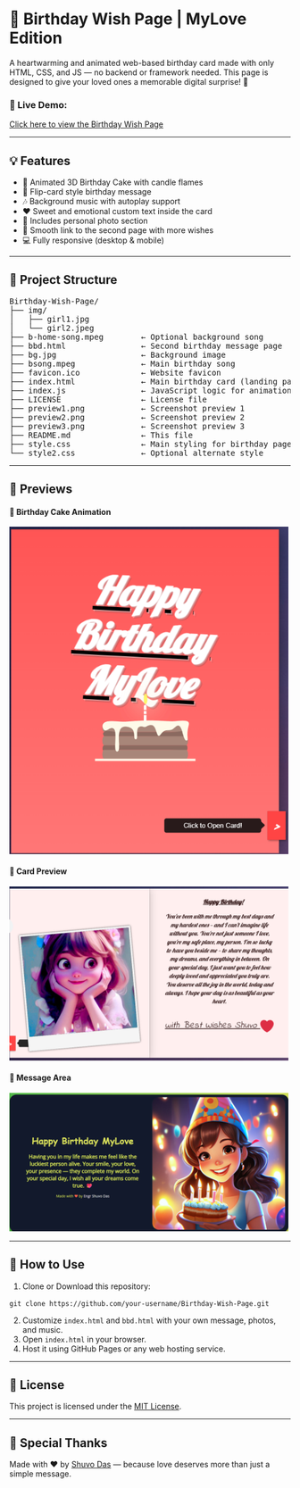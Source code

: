 <h1>🎉 Birthday Wish Page | MyLove Edition</h1>

<p>A heartwarming and animated web-based birthday card made with only HTML, CSS, and JS — no backend or framework needed. This page is designed to give your loved ones a memorable digital surprise! 💝</p>

<h3>🔗 Live Demo:</h3>
<p><a href="https://engrshuvodas.github.io/Birthday-Wish-Page/" target="_blank">Click here to view the Birthday Wish Page</a></p>

<hr>

<h2>💡 Features</h2>
<ul>
  <li>🎂 Animated 3D Birthday Cake with candle flames</li>
  <li>💌 Flip-card style birthday message</li>
  <li>🎶 Background music with autoplay support</li>
  <li>❤️ Sweet and emotional custom text inside the card</li>
  <li>📸 Includes personal photo section</li>
  <li>🔗 Smooth link to the second page with more wishes</li>
  <li>💻 Fully responsive (desktop & mobile)</li>
</ul>

<hr>

<h2>📁 Project Structure</h2>

<pre>
Birthday-Wish-Page/
├── img/
│   ├── girl1.jpg
│   └── girl2.jpeg
├── b-home-song.mpeg        ← Optional background song
├── bbd.html                ← Second birthday message page
├── bg.jpg                  ← Background image
├── bsong.mpeg              ← Main birthday song
├── favicon.ico             ← Website favicon
├── index.html              ← Main birthday card (landing page)
├── index.js                ← JavaScript logic for animation
├── LICENSE                 ← License file
├── preview1.png            ← Screenshot preview 1
├── preview2.png            ← Screenshot preview 2
├── preview3.png            ← Screenshot preview 3
├── README.md               ← This file
├── style.css               ← Main styling for birthday page
└── style2.css              ← Optional alternate style
</pre>

<hr>

<h2>📸 Previews</h2>

<h4>🎂 Birthday Cake Animation </h4>
<img src="preview1.png" alt="Preview 1" width="500">

<h4>🎀 Card Preview</h4>
<img src="preview2.png" alt="Preview 2" width="500">

<h4>💝 Message Area</h4>
<img src="preview3.png" alt="Preview 3" width="500">

<hr>

<h2>🚀 How to Use</h2>
<ol>
  <li>Clone or Download this repository:</li>
</ol>

<pre><code>git clone https://github.com/your-username/Birthday-Wish-Page.git</code></pre>

<ol start="2">
  <li>Customize <code>index.html</code> and <code>bbd.html</code> with your own message, photos, and music.</li>
  <li>Open <code>index.html</code> in your browser.</li>
  <li>Host it using GitHub Pages or any web hosting service.</li>
</ol>

<hr>

<h2>📝 License</h2>
<p>This project is licensed under the <a href="LICENSE">MIT License</a>.</p>

<hr>

<h2>💬 Special Thanks</h2>
<p>Made with ❤️ by <a href="https://github.com/engrshuvodas" target="_blank">Shuvo Das</a> — because love deserves more than just a simple message.</p>
